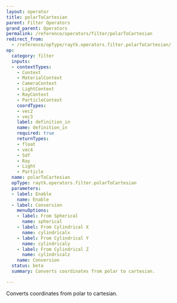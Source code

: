 ```yaml
---
layout: operator
title: polarToCartesian
parent: Filter Operators
grand_parent: Operators
permalink: /reference/operators/filter/polarToCartesian
redirect_from:
  - /reference/opType/raytk.operators.filter.polarToCartesian/
op:
  category: filter
  inputs:
  - contextTypes:
    - Context
    - MaterialContext
    - CameraContext
    - LightContext
    - RayContext
    - ParticleContext
    coordTypes:
    - vec2
    - vec3
    label: definition_in
    name: definition_in
    required: true
    returnTypes:
    - float
    - vec4
    - Sdf
    - Ray
    - Light
    - Particle
  name: polarToCartesian
  opType: raytk.operators.filter.polarToCartesian
  parameters:
  - label: Enable
    name: Enable
  - label: Conversion
    menuOptions:
    - label: From Spherical
      name: spherical
    - label: From Cylindrical X
      name: cylindricalx
    - label: From Cylindrical Y
      name: cylindricaly
    - label: From Cylindrical Z
      name: cylindricalz
    name: Conversion
  status: beta
  summary: Converts coordinates from polar to cartesian.

---
```



Converts coordinates from polar to cartesian.